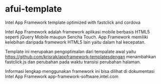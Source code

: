 afui-template
=============

Intel App Framework template optimized with fastclick and cordova

Intel App Framework adalah framework aplikasi mobile berbasis HTML5 seperti jQuery Mobile maupun Sencha Touch. App Framework memiliki kelebihan daripada framework HTML5 lain yaitu dalam hal kecepatan. 

Template ini merupakan pengoptimalan dari tempalate awal yaitu https://github.com/krisrak/appframework-templates‎dengan menambahkan fastclick.js dan perubahan pada waktu transisi perubahan halaman.

Informasi lengkap menggunakan framework ini bisa dilihat di dokumentasi Intel App Framework app-framework-software.intel.com
